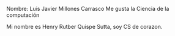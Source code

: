 Nombre: Luis Javier Millones Carrasco
Me gusta la Ciencia de la computación

Mi nombre es Henry Rutber Quispe Sutta, soy CS de corazon.